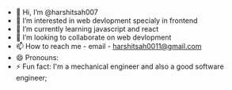 - 👋 Hi, I’m @harshitsah007
- 👀 I’m interested in web devlopment specialy in frontend
- 🌱 I’m currently learning javascript and react
- 💞️ I’m looking to collaborate on web devlopment
- 📫 How to reach me - email - harshitsah0011@gmail.com
- 😄 Pronouns: 
- ⚡ Fun fact:  I'm a mechanical engineer and also a good software engineer;

<!---
harshitsah007/harshitsah007 is a ✨ special ✨ repository because its `README.md` (this file) appears on your GitHub profile.
You can click the Preview link to take a look at your changes.
--->
